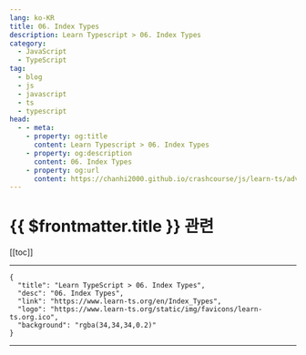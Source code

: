 ```yaml
---
lang: ko-KR
title: 06. Index Types
description: Learn Typescript > 06. Index Types
category: 
  - JavaScript
  - TypeScript
tag: 
  - blog
  - js
  - javascript
  - ts
  - typescript
head:
  - - meta:
    - property: og:title
      content: Learn Typescript > 06. Index Types
    - property: og:description
      content: 06. Index Types
    - property: og:url
      content: https://chanhi2000.github.io/crashcourse/js/learn-ts/advanced/06.html
---
```


# {{ $frontmatter.title }} 관련

[[toc]]

---

```component VPCard
{
  "title": "Learn TypeScript > 06. Index Types",
  "desc": "06. Index Types",
  "link": "https://www.learn-ts.org/en/Index_Types",
  "logo": "https://www.learn-ts.org/static/img/favicons/learn-ts.org.ico",
  "background": "rgba(34,34,34,0.2)"
}
```

---

<TagLinks />